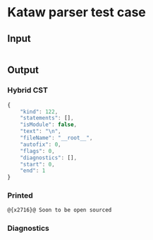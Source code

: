 # Kataw parser test case

## Input

`````js


`````

## Output

### Hybrid CST

```javascript
{
    "kind": 122,
    "statements": [],
    "isModule": false,
    "text": "\n",
    "fileName": "__root__",
    "autofix": 0,
    "flags": 0,
    "diagnostics": [],
    "start": 0,
    "end": 1
}
```

### Printed

```javascript
@{x2716}@ Soon to be open sourced
```

### Diagnostics

```javascript

```

